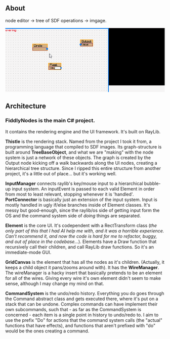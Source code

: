 ## About
node editor -> tree of SDF operations -> imgage.

![Animated screenshot of the early version of the project](Documentation/fn1.gif)
## Architecture
### FiddlyNodes is the main C# project.
It contains the rendering engine and the UI framework. It's built on RayLib.

**Thistle** is the rendering stack. Named from the project I took it from, a programming language that compiled to SDF images. Its graph-structure is built around **TreeBaseObject**, and what we are "making" with the node system is just a network of these objects.
The graph is created by the Output node kicking off a walk backwards along the UI nodes, creating a hierarchical tree structure. Since I ripped this entire structure from another project, it's a little out of place... but it's working well.

**InputManager** connects raylib's key/mouse input to a hierarchical bubble-up input system. An inputEvent is passed to each valid Element in order from most to least relevant, stopping whenever it is 'handled'.
**PortConnector** is basically just an extension of the input system. Input is mostly handled in ugly if/else branches inside of Element classes. It's messy but good-enough, since the raylib/os side of getting input form the OS and the command system side of *doing* things are separated.

**Element** is the core UI. It's codependent with a RectTransform class (*the only part of this that I had AI help me with, and it was a horrible experience. Can't recommend it, and now the code is hard for me to refactor, buggy, and out of place in the codebase...*). Elements have a Draw function that recursively call their children, and call RayLib draw functions. So it's an immediate-mode GUI.

**GridCanvas** is the element that has all the nodes as it's children. (Actually, it keeps a child object it pans/zooms around with). It has the **WireManager**.
The wireManager is a hacky insert that basically pretends to be an element for all of the wires. Giving every wire it's own element didn't seem to make sense, although I may change my mind on that.

**CommandSystem** is the undo/redo history. Everything you do goes through the Command abstract class and gets executed there, where it's put on a stack that can be undone. Complex commands can have implement their own subcommands, such that - as far as the CommandSystem is concerned - each item is a single point in history to undo/redo to.
I aim to use the prefix "Do" for actions that the command system calls (the "actual" functions that have effects), and functions that aren't prefixed with "do" would be the ones creating a command.

